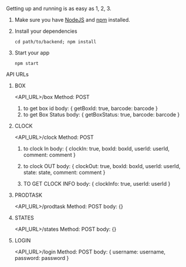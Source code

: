 Getting up and running is as easy as 1, 2, 3.

1. Make sure you have [NodeJS](https://nodejs.org/) and [npm](https://www.npmjs.com/) installed.
2. Install your dependencies

    ```
    cd path/to/backend; npm install
    ```

3. Start your app

    ```
    npm start
    ```
	
API URLs

1) BOX 

	<API_URL>/box
	Method: POST
	
	1) to get box id
		body: {
			getBoxId: true,
			barcode: barcode
		}
	2) to get Box Status
		body: {
			getBoxStatus: true,
			barcode: barcode
		}

2) CLOCK

	<API_URL>/clock
	Method: POST

	1) to clock In
		body: {
			clockIn: true,
			boxId: boxId,
			userId: userId,
			comment: comment
		}

	2) to clock OUT
		body: {
			clockOut: true,
			boxId: boxId,
			userId: userId,
			state: state,
			comment: comment
		}

	3) TO GET CLOCK INFO
		body: {
			clockInfo: true,
			userId: userId
		}

3) PRODTASK

	<API_URL>/prodtask
	Method: POST
		body: {}

4) STATES

	<API_URL>/states
	Method: POST
		body: {}


4) LOGIN

	<API_URL>/login
	Method: POST
		body: {
			username: username,
			password: password
		}














